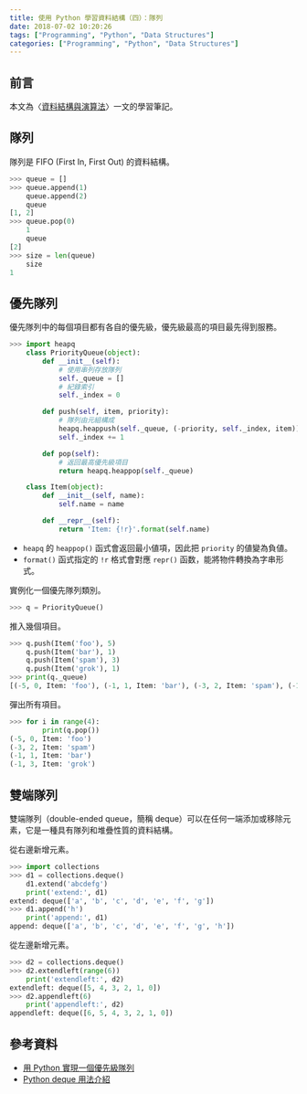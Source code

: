 ```yaml
---
title: 使用 Python 學習資料結構（四）：隊列
date: 2018-07-02 10:20:26
tags: ["Programming", "Python", "Data Structures"]
categories: ["Programming", "Python", "Data Structures"]
---
```


## 前言

本文為〈[資料結構與演算法](https://legacy.gitbook.com/book/yuanbin/algorithm/details/zh-tw)〉一文的學習筆記。

## 隊列

隊列是 FIFO (First In, First Out) 的資料結構。

```py
>>> queue = []
>>> queue.append(1)
    queue.append(2)
    queue
[1, 2]
>>> queue.pop(0)
    1
    queue
[2]
>>> size = len(queue)
    size
1
```

## 優先隊列

優先隊列中的每個項目都有各自的優先級，優先級最高的項目最先得到服務。

```py
>>> import heapq
    class PriorityQueue(object):
        def __init__(self):
            # 使用串列存放隊列
            self._queue = []
            # 紀錄索引
            self._index = 0

        def push(self, item, priority):
            # 隊列由元組構成
            heapq.heappush(self._queue, (-priority, self._index, item))
            self._index += 1

        def pop(self):
            # 返回最高優先級項目
            return heapq.heappop(self._queue)

    class Item(object):
        def __init__(self, name):
            self.name = name

        def __repr__(self):
            return 'Item: {!r}'.format(self.name)
```

- `heapq` 的 `heappop()` 函式會返回最小値項，因此把 `priority` 的値變為負値。
- `format()` 函式指定的 `!r` 格式會對應 `repr()` 函数，能將物件轉換為字串形式。

實例化一個優先隊列類別。

```py
>>> q = PriorityQueue()
```

推入幾個項目。

```py
>>> q.push(Item('foo'), 5)
    q.push(Item('bar'), 1)
    q.push(Item('spam'), 3)
    q.push(Item('grok'), 1)
>>> print(q._queue)
[(-5, 0, Item: 'foo'), (-1, 1, Item: 'bar'), (-3, 2, Item: 'spam'), (-1, 3, Item: 'grok')]
```

彈出所有項目。

```py
>>> for i in range(4):
        print(q.pop())
(-5, 0, Item: 'foo')
(-3, 2, Item: 'spam')
(-1, 1, Item: 'bar')
(-1, 3, Item: 'grok')
```

## 雙端隊列

雙端隊列（double-ended queue，簡稱 deque）可以在任何一端添加或移除元素，它是一種具有隊列和堆疊性質的資料結構。

從右邊新增元素。

```py
>>> import collections
>>> d1 = collections.deque()
    d1.extend('abcdefg')
    print('extend:', d1)
extend: deque(['a', 'b', 'c', 'd', 'e', 'f', 'g'])
>>> d1.append('h')
    print('append:', d1)
append: deque(['a', 'b', 'c', 'd', 'e', 'f', 'g', 'h'])
```

從左邊新增元素。

```py
>>> d2 = collections.deque()
>>> d2.extendleft(range(6))
    print('extendleft:', d2)
extendleft: deque([5, 4, 3, 2, 1, 0])
>>> d2.appendleft(6)
    print('appendleft:', d2)
appendleft: deque([6, 5, 4, 3, 2, 1, 0])
```

## 參考資料

- [用 Python 實現一個優先級隊列](https://segmentfault.com/a/1190000010007858)
- [Python deque 用法介紹](https://blog.csdn.net/liangguohuan/article/details/7088265)
